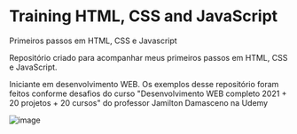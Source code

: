 # Training HTML, CSS and JavaScript

 Primeiros passos em HTML, CSS e Javascript

 Repositório criado para acompanhar meus primeiros passos em HTML, CSS e JavaScript.
 
 Iniciante em desenvolvimento WEB.
 Os exemplos desse repositório foram feitos conforme desafios do curso "Desenvolvimento WEB completo 2021 + 20 projetos + 20 cursos" do professor Jamilton Damasceno na Udemy

![image](https://user-images.githubusercontent.com/83739628/128277797-e054fba8-74af-4f50-864d-641334cabb9c.png)
